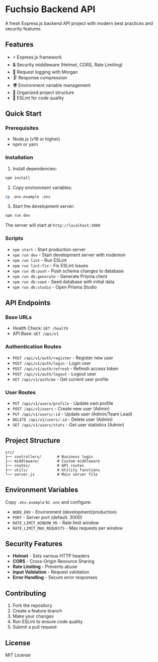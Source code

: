 # Fuchsio Backend API

A fresh Express.js backend API project with modern best practices and security features.

## Features

- ⚡ Express.js framework
- 🔒 Security middleware (Helmet, CORS, Rate Limiting)
- 📝 Request logging with Morgan
- 🗜️ Response compression
- 🌍 Environment variable management
- 📁 Organized project structure
- 🔧 ESLint for code quality

## Quick Start

### Prerequisites

- Node.js (v16 or higher)
- npm or yarn

### Installation

1. Install dependencies:

```bash
npm install
```

2. Copy environment variables:

```bash
cp .env.example .env
```

3. Start the development server:

```bash
npm run dev
```

The server will start at `http://localhost:3000`

### Scripts

- `npm start` - Start production server
- `npm run dev` - Start development server with nodemon
- `npm run lint` - Run ESLint
- `npm run lint:fix` - Fix ESLint issues
- `npm run db:push` - Push schema changes to database
- `npm run db:generate` - Generate Prisma client
- `npm run db:seed` - Seed database with initial data
- `npm run db:studio` - Open Prisma Studio

## API Endpoints

### Base URLs

- Health Check: `GET /health`
- API Base: `GET /api/v1`

### Authentication Routes

- `POST /api/v1/auth/register` - Register new user
- `POST /api/v1/auth/login` - Login user
- `POST /api/v1/auth/refresh` - Refresh access token
- `POST /api/v1/auth/logout` - Logout user
- `GET /api/v1/auth/me` - Get current user profile

### User Routes

- `PUT /api/v1/users/profile` - Update own profile
- `POST /api/v1/users` - Create new user (Admin)
- `PUT /api/v1/users/:id` - Update user (Admin/Team Lead)
- `DELETE /api/v1/users/:id` - Delete user (Admin)
- `GET /api/v1/users/stats` - Get user statistics (Admin)

## Project Structure

```
src/
├── controllers/       # Business logic
├── middleware/        # Custom middleware
├── routes/            # API routes
├── utils/             # Utility functions
└── server.js          # Main server file
```

## Environment Variables

Copy `.env.example` to `.env` and configure:

- `NODE_ENV` - Environment (development/production)
- `PORT` - Server port (default: 3000)
- `RATE_LIMIT_WINDOW_MS` - Rate limit window
- `RATE_LIMIT_MAX_REQUESTS` - Max requests per window

## Security Features

- **Helmet** - Sets various HTTP headers
- **CORS** - Cross-Origin Resource Sharing
- **Rate Limiting** - Prevents abuse
- **Input Validation** - Request validation
- **Error Handling** - Secure error responses

## Contributing

1. Fork the repository
2. Create a feature branch
3. Make your changes
4. Run ESLint to ensure code quality
5. Submit a pull request

## License

MIT License
